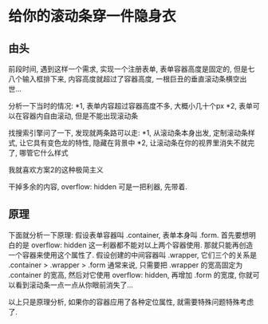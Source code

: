 # 给你的滚动条穿一件隐身衣

## 由头

前段时间, 遇到这样一个需求, 实现一个注册表单, 表单容器高度是固定的, 但是七八个输入框排下来, 内容高度就超过了容器高度, 一根巨丑的垂直滚动条横空出世...

分析一下当时的情况: 
  *1, 表单内容超过容器高度不多, 大概小几十个px
  *2, 表单可以在容器内自由滚动, 但是不能出现滚动条

找搜索引擎问了一下, 发现就两条路可以走:
  *1, 从滚动条本身出发, 定制滚动条样式, 让它具有变色龙的特性, 隐藏在背景中
  *2, 让滚动条在你的视界里消失不就完了, 哪管它什么样式

我就喜欢方案2的这种极简主义

干掉多余的内容, overflow: hidden 可是一把利器, 先带着.

## 原理

下面就分析一下原理:
假设表单容器叫 \.container, 表单本身叫 \.form.
首先要想明白的是 overflow: hidden 这一利器都不能对以上两个容器使用.
那就只能再创造一个容器来使用这个属性了.
假设创建的中间容器叫 \.wrapper, 它们三个的关系是 \.container > \.wrapper > \.form
通常来说, 只需要把 \.wrapper 的宽高固定为 \.container 的宽高, 然后对它使用 overflow: hidden, 再增加 \.form 的宽度, 你就可以看到滚动条一点一点从你眼前消失了...

以上只是原理分析, 如果你的容器应用了各种定位属性, 就需要特殊问题特殊考虑了.

